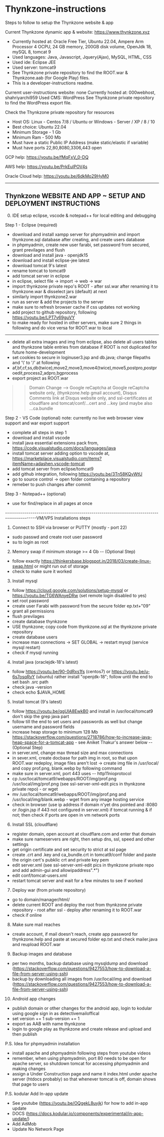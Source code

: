 # Thynkzone-instructions

Steps to follow to setup the Thynkzone website & app

Current Thynkzone dynamic app & website: https://www.thynkzone.xyz
- Currently hosted at: Oracle Free Tier, Ubuntu 22.04, Ampere Arm Processor 4 OCPU, 24 GB memory, 200GB disk volume, OpenJdk 18, mySQL 8, tomcat 9
- Used languages: Java, Javascript, Jquery(Ajax), MySQL, HTML, CSS
- Used ide: Eclipse JEE
- Used server: tomcat9
- See Thynkzone private repository to find the ROOT.war & Thynkzone.aab (for Google Play) files.
- This is a developer-instructions readme.

Curremt user-instructions website: none
Currently hosted at: 000webhost, shahriyarchi959
Used CMS: WordPress
See Thynkzone private repository to find the WordPress export file.

Check the Thynkzone private repository for resources

- Host OS: Linux - Centos 7/8 / Ubuntu or Windows - Server / XP / 8 / 10
- Best choice: Ubuntu 22.04
- Minimum Storage - 1 Gb
- Minimum Ram - 500 Mb
- Must have a static Public IP Address (make static/elastic if variable)
- Must have ports 22,80,8080,3306,443 open

GCP help: https://youtu.be/fMqFxV_0-DQ

AWS help: https://youtu.be/PrkEulPOV4s

Oracle Cloud help: https://youtu.be/6dkMo29HyM0

-----------------------------------------------------------------
Thynkzone WEBSITE AND APP ~ SETUP AND DEPLOYMENT INSTRUCTIONS
-----------------------------------------------------------------

0) IDE setup eclipse, vscode & notepad++ for local editing and debugging

Step 1 - Eclipse (required)
- download and install xampp server for phpmyadmin and import thynkzone.sql database after creating, and create users database
- in phpmyadmin, create new user farabi, set password from secured, grant previlages and flush
- download and install java - openjdk15
- download and install eclipse-jee latest
- download tomcat 9's latest
- rename tomcat to tomcat9
- add tomcat server in eclipse
- in eclipse, select file -> import -> web -> war
- import thynkzone private repo's ROOT - after ssl.war after renaming it to thynkzone.war & disselect jars (default) at next
- similarly import thynkzone2.war
- run as server & add the projects to the server
- make sure to refresh browser cache if css updates not working
- add project to github repository, following https://youtu.be/LPT7v69guVY
- to make ready for hosted in other servers, make sure 2 things in following and do vice versa for ROOT.war to local
----------------------------------------------------------------------------------------------------------------------
- delete all extra images and img from eclipse, also delete all users tables and thynkzone table entries from database if ROOT is not duplicated for future home-development
- set cookies to secure in loginuser3.jsp and db.java; change filepaths and '\\' to '/' at following
- af,bf,cf,ss,db(twice),move2,move3,move4(twice),move5,postpro,postproedit,process2,adpro,bgprocess
- export project as ROOT.war

>>Domain Change --> Google reCaptcha at Google reCaptcha website only, (thynkzone.help gmail account), Disqus Comments link at Disqus website only, and ssl-certificates at cloudflare and tomcat/conf/...cert and ...key (and maybe also ...ca.bundle

Step 2 - VS Code (optional)
note: currently no live web browser view support and war export support
- complete all steps in step 1
- download and install vscode
- install java essential extensions pack from, https://code.visualstudio.com/docs/languages/java
- install tomcat server adding option to vscode at, https://marketplace.visualstudio.com/items?itemName=adashen.vscode-tomcat
- add tomcat server from eclipse/tomcat9
- add github integration, following https://youtu.be/3Tn58KQvWtU
- go to source control -> open folder containing a repository
- remeber to push changes after commit

Step 3 - Notepad++ (optional)
- use for find/replace in all pages at once

----------------------------------------------------------------------------------------------VM/VPS Installations steps

1) Connect to SSH via browser or PUTTY (mostly - port 22)
- sudo passwd and create root user password
- su to login as root

2) Memory swap if minimum storage >= 4 Gb -- (Optional Step)
- follow exactly https://thinkersbase.blogspot.in/2018/03/create-linux-swap.html or might run out of storage
- check to make sure it worked

3) Install mysql
- follow https://cloud.google.com/solutions/setup-mysql  or https://youtu.be/TG6WAnyeDRw (set remote login disabled to yes)
- set root password
- create user Farabi with password from the secure folder ep.txt+"09"
- grant all permissions
- flush previlages
- create database thynkzone
- USE thynkzone; copy code from thynkzone.sql at the thynkzone private repository
- create database users
- increase max connections -> SET GLOBAL -> restart mysql (service mysql restart)
- check if mysql running

4) Install java (oraclejdk-18's latest)
- follow https://youtu.be/90-0dRxs1fs (centos7) or https://youtu.be/u-6s7osqRvY (ubuntu) rather install "openjdk-18"; follow until the end to set bash .src path
- check java -version
- check echo $JAVA_HOME

5) Install tomcat (9's latest)
- follow https://youtu.be/qgUIA8EwkB0 and install in /usr/local/tomcat9 don't skip the grep java part
- follow till the end to set users and passwords as well but change username and password fields
- increase heap storage to minimum 128 Mb https://stackoverflow.com/questions/2718786/how-to-increase-java-heap-space-for-a-tomcat-app - see Aniket Thakur's answer below -- (Optional Step)
- in server.xml, change max thread size and max connections
- in sever.xml, create docbase for path img in root, so that upon ROOT.war redeploy, image files aren't lost -> create img file in /usr/local/ and copy prof.png, blank.webp by following command
- make sure in server.xml, port 443 uses -- http11nioprotocol
- cp /usr/local/tomcat9/webapps/ROOT/img/prof.png /usr/local/img/prof.png (see ssl-server-xml-edit pics in thynkzone private repo) - or wget
- mv /usr/local/tomcat9/webapps/ROOT/img/prof.png and /usr/local/img/blank.webp - wget from any image hosting service
- check in browser (use ip address if domain n'yet dns pointed and :8080 or /login.jsp if 443 not configured in server.xml) if tomcat running & if not; then check if ports are open in vm network ports

6) Install SSL (cloudflare)
- register domain, open account at cloudflare.com and enter that domain
- make sure nameservers are right, then setup dns, ssl, speed and other settings
- get origin certificate and set security to strict at ssl page
- create .crt and .key and ca_bundle.crt in tomcat9/conf folder and paste the origin cert's pubklic crt and private key pem
- edit server.xml (see ssl-server-xml-edit pics in thynkzone private repo and add admin-gui and allowipaddress".*")
- edit conf/tomcat-users.xml
- restart tomcat server and wait for a few minutes to see if worked

7) Deploy war (from private repository)
- go to domain/manager/html/
- delete current ROOT and deploy the root from thynkzone private repository - root after ssl - deploy after renaming it to ROOT.war
- check if online

8) Make sure mail reaches
- create account, if mail doesn't reach, create app password for thynkzone.help and paste at secured folder ep.txt and check mailer.java and reupload ROOT.war

9) Backup images and database
- per two months, backup database using mysqldump and download (https://stackoverflow.com/questions/9427553/how-to-download-a-file-from-server-using-ssh)
- backup by downloading all images from /usr/local/img and download (https://stackoverflow.com/questions/9427553/how-to-download-a-file-from-server-using-ssh)

10) Android app changes
-  publish domain or other changes for the android app, login to kodular using google sign in as detectivemailoffical
-  set version += 1 sub-version += 1
-  export as AAB with name thynkzone
-  login to google play as thynkzone and create release and upload and then publish

P.S. Idea for phpmyadmin installation
- install apache and phpmyadmin following steps from youtube videos
- remember, when using phpmyadmin, port 80 needs to be open for apache server, so shutdown tomcat for accessing phpmyadmin and making changes
- assign a Under Construction page and name it index.html under apache server (htdocs probably) so that whenever tomcat is off, domain shows that page to users

P.S. kodular
Add In-app update
- See youtube (https://youtu.be/OQgekL8uyjk) for how to add in-app update
- DOCS (https://docs.kodular.io/components/experimental/in-app-update/)
- Add AdMob
- Update No Network Page
